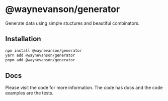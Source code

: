 # @waynevanson/generator

Generate data using simple stuctures and beautiful combinators.

## Installation

```sh
npm install @waynevanson/generator
yarn add @waynevanson/generator
pnpm add @waynevanson/generator
```

## Docs

Please visit the code for more information.
The code has docs and the code examples are the tests.

